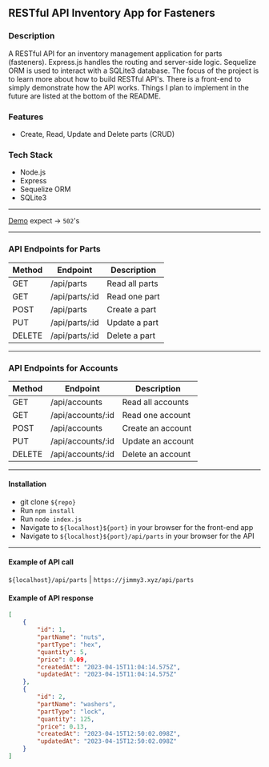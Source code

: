 ## RESTful API Inventory App for Fasteners

### Description

A RESTful API for an inventory management application for parts (fasteners). Express.js handles the routing and server-side logic. Sequelize ORM is used to interact with a SQLite3 database.
The focus of the project is to learn more about how to build RESTful API's. There is a front-end to simply demonstrate how the API works. Things I plan to implement in
the future are listed at the bottom of the README.

### Features

-   Create, Read, Update and Delete parts (CRUD)

### Tech Stack

-   Node.js
-   Express
-   Sequelize ORM
-   SQLite3

---

[Demo](https://jimmy3.xyz) expect → `502`'s

---

### API Endpoints for Parts

| Method | Endpoint       | Description    |
| ------ | -------------- | -------------- |
| GET    | /api/parts     | Read all parts |
| GET    | /api/parts/:id | Read one part  |
| POST   | /api/parts     | Create a part  |
| PUT    | /api/parts/:id | Update a part  |
| DELETE | /api/parts/:id | Delete a part  |

---

### API Endpoints for Accounts

| Method | Endpoint          | Description       |
| ------ | ----------------- | ----------------- |
| GET    | /api/accounts     | Read all accounts |
| GET    | /api/accounts/:id | Read one account  |
| POST   | /api/accounts     | Create an account |
| PUT    | /api/accounts/:id | Update an account |
| DELETE | /api/accounts/:id | Delete an account |

---

#### Installation

-   git clone `${repo}`
-   Run `npm install`
-   Run `node index.js`
-   Navigate to `${localhost}${port}` in your browser for the front-end app
-   Navigate to `${localhost}${port}/api/parts` in your browser for the API

---

#### Example of API call

`${localhost}/api/parts` | `https://jimmy3.xyz/api/parts`

#### Example of API response

```json
[
    {
        "id": 1,
        "partName": "nuts",
        "partType": "hex",
        "quantity": 5,
        "price": 0.09,
        "createdAt": "2023-04-15T11:04:14.575Z",
        "updatedAt": "2023-04-15T11:04:14.575Z"
    },
    {
        "id": 2,
        "partName": "washers",
        "partType": "lock",
        "quantity": 125,
        "price": 0.13,
        "createdAt": "2023-04-15T12:50:02.098Z",
        "updatedAt": "2023-04-15T12:50:02.098Z"
    }
]
```


